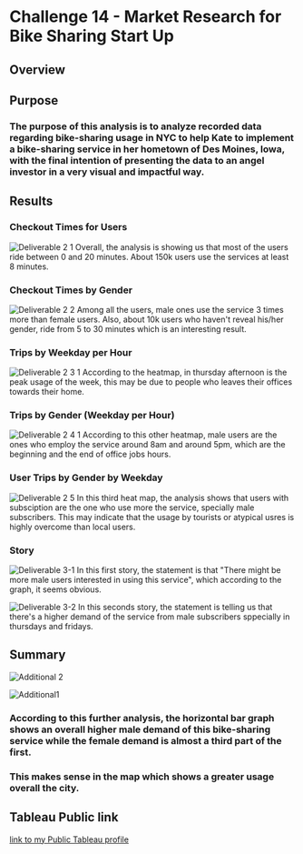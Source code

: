 # Challenge 14 - Market Research for Bike Sharing Start Up

## Overview

## Purpose
### The purpose of this analysis is to analyze recorded data regarding bike-sharing usage in NYC to help Kate to implement a bike-sharing service in her hometown of Des Moines, Iowa, with the final intention of presenting the data to an angel investor in a very visual and impactful way.

## Results

### Checkout Times for Users

![Deliverable 2 1](https://user-images.githubusercontent.com/88596274/148620061-a806d88f-68de-4cfe-9ace-97a28ac597e8.png)
Overall, the analysis is showing us that most of the users ride between 0 and 20 minutes. About 150k users use the services at least 8 minutes. 

### Checkout Times by Gender

![Deliverable 2 2](https://user-images.githubusercontent.com/88596274/148620065-181eff85-9664-43de-b8fa-fe058a90b759.png)
Among all the users, male ones use the service 3 times more than female users. Also, about 10k users who haven't reveal his/her gender, ride from 5 to 30 minutes which is an interesting result.

### Trips by Weekday per Hour

![Deliverable 2 3 1](https://user-images.githubusercontent.com/88596274/148620235-4cba3040-2641-4af2-bfe1-78b250d42f46.png)
According to the heatmap, in thursday afternoon is the peak usage of the week, this may be due to people who leaves their offices towards their home.

### Trips by Gender (Weekday per Hour)

![Deliverable 2 4 1](https://user-images.githubusercontent.com/88596274/148620237-65697278-9260-4310-970e-03ada0012937.png)
According to this other heatmap, male users are the ones who employ the service around 8am and around 5pm, which are the beginning and the end of office jobs hours.

### User Trips by Gender by Weekday

![Deliverable 2 5](https://user-images.githubusercontent.com/88596274/148620100-8b47ac87-93d1-4522-8b16-efb1ea2c0d10.png)
In this third heat map, the analysis shows that users with subsciption are the one who use more the service, specially male subscribers. This may indicate that the usage by tourists or atypical usres is highly overcome than local users.

### Story
![Deliverable 3-1](https://user-images.githubusercontent.com/88596274/148620104-b37a12da-bd5c-46c4-8189-f846fbdcbcc3.png)
In this first story, the statement is that "There might be more male users interested in using this service", which according to the graph, it seems obvious.

![Deliverable 3-2](https://user-images.githubusercontent.com/88596274/148620108-74b29311-c170-41b8-8201-a8f87fd4f2e8.png)
In this seconds story, the statement is telling us that there's a higher demand of the service from male subscribers sppecially in thursdays and fridays.

## Summary

![Additional 2](https://user-images.githubusercontent.com/88596274/148622212-d0402585-b271-4e1e-ab3e-71e7d092f5ca.png)

![Additional1](https://user-images.githubusercontent.com/88596274/148622215-1aaefe8d-3003-4aef-8672-0bf982ca97d2.png)

### According to this further analysis, the horizontal bar graph shows an overall higher male demand of this bike-sharing service while the female demand is almost a third part of the first.
### This makes sense in the map which shows a greater usage overall the city.

## Tableau Public link
[link to my Public Tableau profile](https://public.tableau.com/app/profile/gerardo.jimenez)
